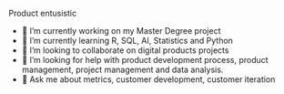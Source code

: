 Product entusistic

- 🔭 I’m currently working on my Master Degree project
- 🌱 I’m currently learning R, SQL, AI, Statistics and Python 
- 👯 I’m looking to collaborate on digital products projects
- 🤔 I’m looking for help with product development process, product management, project management and data analysis. 
- 💬 Ask me about metrics, customer development, customer iteration

